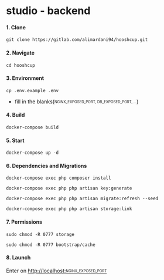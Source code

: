 # studio - backend

#### 1. Clone  
`git clone https://gitlab.com/alimardani94/hooshcup.git` 

#### 2. Navigate  
`cd hooshcup`

#### 3. Environment
`cp .env.example .env` 

- fill in the blanks(<sub><sup>NGINX_EXPOSED_PORT, DB_EXPOSED_PORT, ...</sup></sub>)

#### 4. Build
`docker-compose build`  

#### 5. Start
`docker-compose up -d`

#### 6. Dependencies and Migrations
`docker-compose exec php composer install`

`docker-compose exec php php artisan key:generate`

`docker-compose exec php php artisan migrate:refresh --seed`

`docker-compose exec php php artisan storage:link`

#### 7. Permissions

`sudo chmod -R 0777 storage`

`sudo chmod -R 0777 bootstrap/cache`

#### 8. Launch

Enter on [http://localhost:<sub><sup>NGINX_EXPOSED_PORT</sup></sub>](http://localhost:8080)
